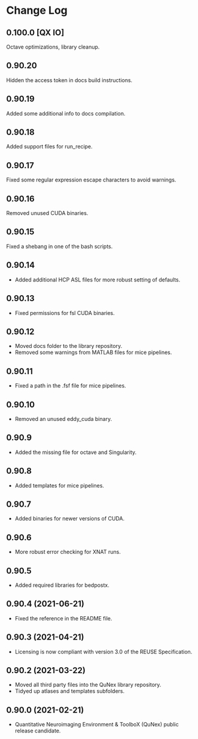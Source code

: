 <!--
SPDX-FileCopyrightText: 2021 QuNex development team <https://qunex.yale.edu/>

SPDX-License-Identifier: GPL-3.0-or-later
-->

# Change Log

## 0.100.0 [QX IO]

Octave optimizations, library cleanup.

## 0.90.20

Hidden the access token in docs build instructions.

## 0.90.19

Added some additional info to docs compilation.

## 0.90.18

Added support files for run_recipe.

## 0.90.17

Fixed some regular expression escape characters to avoid warnings.

## 0.90.16

Removed unused CUDA binaries.

## 0.90.15

Fixed a shebang in one of the bash scripts.

## 0.90.14

* Added additional HCP ASL files for more robust setting of defaults.

## 0.90.13

* Fixed permissions for fsl CUDA binaries.

## 0.90.12

* Moved docs folder to the library repository.
* Removed some warnings from MATLAB files for mice pipelines.

## 0.90.11

* Fixed a path in the .fsf file for mice pipelines.

## 0.90.10

* Removed an unused eddy_cuda binary.

## 0.90.9

* Added the missing file for octave and Singularity.

## 0.90.8

* Added templates for mice pipelines.

## 0.90.7

* Added binaries for newer versions of CUDA.

## 0.90.6

* More robust error checking for XNAT runs.

## 0.90.5

* Added required libraries for bedpostx.

## 0.90.4 (2021-06-21)

* Fixed the reference in the README file.

## 0.90.3 (2021-04-21)

* Licensing is now compliant with version 3.0 of the REUSE Specification.

## 0.90.2 (2021-03-22)

* Moved all third party files into the QuNex library repository.
* Tidyed up atlases and templates subfolders.

## 0.90.0 (2021-02-21)

* Quantitative Neuroimaging Environment & ToolboX (QuNex) public release candidate.
